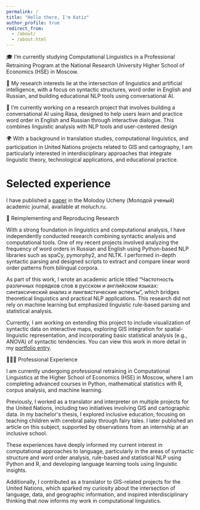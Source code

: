 ```yaml
---
permalink: /
title: "Hello there, I'm Katiz"
author_profile: true
redirect_from: 
  - /about/
  - /about.html
---
```





🎓 I’m currently studying Computational Linguistics in a Professional Retraining Program at the National Research University Higher School of Economics (HSE) in Moscow.

🧠 My research interests lie at the intersection of linguistics and artificial intelligence, with a focus on syntactic structures, word order in English and Russian, and building educational NLP tools using conversational AI.

🤖 I’m currently working on a research project that involves building a conversational AI using Rasa, designed to help users learn and practice word order in English and Russian through interactive dialogue. This combines linguistic analysis with NLP tools and user-centered design

🌍 With a background in translation studies, computational linguistics, and participation in United Nations projects related to GIS and cartography, I am particularly interested in interdisciplinary approaches that integrate linguistic theory, technological applications, and educational practice.


# Selected experience 

I have published a [paper](https://katiz1.github.io//publications/) in the Molodoy Ucheny (Молодой ученый) academic journal, available at moluch.ru. 

📜 Reimplementing and Reproducing Research

With a strong foundation in linguistics and computational analysis, I have independently conducted research combining syntactic analysis and computational tools. One of my recent projects involved analyzing the frequency of word orders in Russian and English using Python-based NLP libraries such as spaCy, pymorphy2, and NLTK. I performed in-depth syntactic parsing and designed scripts to extract and compare linear word order patterns from bilingual corpora.

As part of this work, I wrote an academic article titled “Частотность различных порядков слов в русском и английском языках: синтаксический анализ и лингвистические аспекты”, which bridges theoretical linguistics and practical NLP applications. This research did not rely on machine learning but emphasized linguistic rule-based parsing and statistical analysis.

Currently, I am working on extending this project to include visualization of syntactic data on interactive maps, exploring GIS integration for spatial-linguistic representation, and incorporating basic statistical analysis (e.g., ANOVA) of syntactic tendencies. You can view this work in more detail in my [portfolio entry](https://katiz1.github.io//portfolio/).

👩🏻‍🔬 Professional Experience

I am currently undergoing professional retraining in Computational Linguistics at the Higher School of Economics (HSE) in Moscow, where I am completing advanced courses in Python, mathematical statistics with R, corpus analysis, and machine learning.

Previously, I worked as a translator and interpreter on multiple projects for the United Nations, including two initiatives involving GIS and cartographic data. In my bachelor's thesis, I explored inclusive education, focusing on teaching children with cerebral palsy through fairy tales. I later published an article on this subject, supported by observations from an internship at an inclusive school.

These experiences have deeply informed my current interest in computational approaches to language, particularly in the areas of syntactic structure and word order analysis, rule-based and statistical NLP using Python and R, and developing language learning tools using linguistic insights.

Additionally, I contributed as a translator to GIS-related projects for the United Nations, which sparked my curiosity about the intersection of language, data, and geographic information, and inspired interdisciplinary thinking that now informs my work in computational linguistics.







